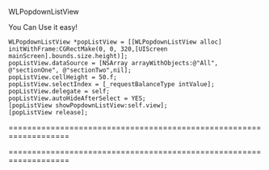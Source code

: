 WLPopdownListView

You Can Use it easy!

    WLPopdownListView *popListView = [[WLPopdownListView alloc] initWithFrame:CGRectMake(0, 0, 320,[UIScreen mainScreen].bounds.size.height)];
    popListView.dataSource = [NSArray arrayWithObjects:@"All", @"sectionOne", @"sectionTwo",nil];
    popListView.cellHeight = 50.f;
    popListView.selectIndex = [_requestBalanceType intValue];
    popListView.delegate = self;
    popListView.autoHideAfterSelect = YES;
    [popListView showPopdownListView:self.view];
    [popListView release];
    
===================================================================
    

===================================================================
